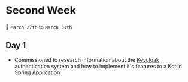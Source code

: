 # Second Week

📆 `March 27th` to `March 31th`

## Day 1

+ Commissioned to research information about the [Keycloak](https://www.keycloak.org/) authentication system and how to implement it's features to a Kotlin Spring Application
